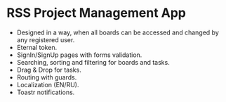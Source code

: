 # RSS Project Management App

- Designed in a way, when all boards can be accessed and changed by any registered user.
- Eternal token.
- SignIn/SignUp pages with forms validation.
- Searching, sorting and filtering for boards and tasks.
- Drag & Drop for tasks.
- Routing with guards.
- Localization (EN/RU).
- Toastr notifications.
